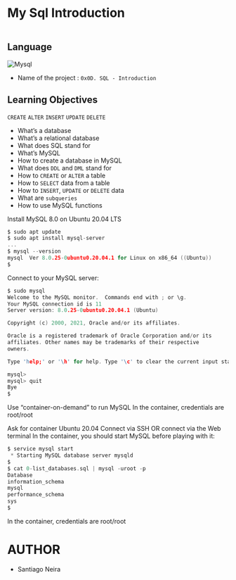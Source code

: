# My Sql Introduction

<img src="" />


## Language

![Mysql](https://img.shields.io/badge/python-3670A0?style=for-the-badge&logo=python&logoColor=ffdd54)

- Name of the project : ``0x0D. SQL - Introduction``

## Learning Objectives

``CREATE``  ``ALTER`` ``INSERT`` ``UPDATE`` ``DELETE`` 

- What’s a database
- What’s a relational database
- What does SQL stand for
- What’s MySQL
- How to create a database in MySQL
- What does ``DDL`` and ``DML`` stand for
- How to ``CREATE`` or ``ALTER`` a table
- How to ``SELECT`` data from a table
- How to ``INSERT``, ``UPDATE`` or ``DELETE`` data
- What are ``subqueries``
- How to use MySQL functions

Install MySQL 8.0 on Ubuntu 20.04 LTS
````c
$ sudo apt update
$ sudo apt install mysql-server
...
$ mysql --version
mysql  Ver 8.0.25-0ubuntu0.20.04.1 for Linux on x86_64 ((Ubuntu))
$

````

Connect to your MySQL server:

````c
$ sudo mysql
Welcome to the MySQL monitor.  Commands end with ; or \g.
Your MySQL connection id is 11
Server version: 8.0.25-0ubuntu0.20.04.1 (Ubuntu)

Copyright (c) 2000, 2021, Oracle and/or its affiliates.

Oracle is a registered trademark of Oracle Corporation and/or its
affiliates. Other names may be trademarks of their respective
owners.

Type 'help;' or '\h' for help. Type '\c' to clear the current input statement.

mysql>
mysql> quit
Bye
$
````

Use “container-on-demand” to run MySQL
In the container, credentials are root/root

Ask for container Ubuntu 20.04
Connect via SSH
OR connect via the Web terminal
In the container, you should start MySQL before playing with it:
````c
$ service mysql start                                                   
 * Starting MySQL database server mysqld 
$
$ cat 0-list_databases.sql | mysql -uroot -p                               
Database                                                                                   
information_schema                                                                         
mysql                                                                                      
performance_schema                                                                         
sys                      
$
````

In the container, credentials are root/root

# AUTHOR

* Santiago Neira

